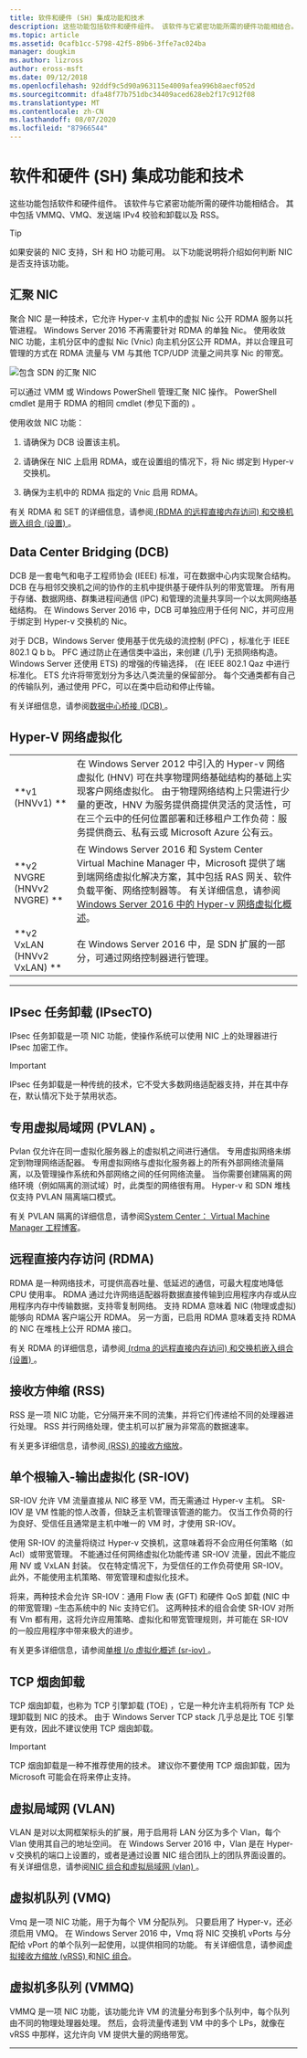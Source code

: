 ```yaml
---
title: 软件和硬件 (SH) 集成功能和技术
description: 这些功能包括软件和硬件组件。 该软件与它紧密功能所需的硬件功能相结合。 其中包括 VMMQ、VMQ、发送端 IPv4 校验和卸载以及 RSS。
ms.topic: article
ms.assetid: 0cafb1cc-5798-42f5-89b6-3ffe7ac024ba
manager: dougkim
ms.author: lizross
author: eross-msft
ms.date: 09/12/2018
ms.openlocfilehash: 92ddf9c5d90a963115e4009afea996b8aecf052d
ms.sourcegitcommit: dfa48f77b751dbc34409aced628eb2f17c912f08
ms.translationtype: MT
ms.contentlocale: zh-CN
ms.lasthandoff: 08/07/2020
ms.locfileid: "87966544"
---
```

# <a name="software-and-hardware-sh-integrated-features-and-technologies"></a>软件和硬件 (SH) 集成功能和技术

这些功能包括软件和硬件组件。 该软件与它紧密功能所需的硬件功能相结合。 其中包括 VMMQ、VMQ、发送端 IPv4 校验和卸载以及 RSS。

>[!TIP]
>如果安装的 NIC 支持，SH 和 HO 功能可用。 以下功能说明将介绍如何判断 NIC 是否支持该功能。

## <a name="converged-nic"></a>汇聚 NIC

聚合 NIC 是一种技术，它允许 Hyper-v 主机中的虚拟 Nic 公开 RDMA 服务以托管进程。 Windows Server 2016 不再需要针对 RDMA 的单独 Nic。 使用收敛 NIC 功能，主机分区中的虚拟 Nic (Vnic) 向主机分区公开 RDMA，并以合理且可管理的方式在 RDMA 流量与 VM 与其他 TCP/UDP 流量之间共享 Nic 的带宽。

![包含 SDN 的汇聚 NIC](../../media/Converged-NIC/conv-nic-sdn.png)

可以通过 VMM 或 Windows PowerShell 管理汇聚 NIC 操作。 PowerShell cmdlet 是用于 RDMA 的相同 cmdlet (参见下面的) 。

使用收敛 NIC 功能：

1.  请确保为 DCB 设置该主机。

2.  请确保在 NIC 上启用 RDMA，或在设置组的情况下，将 Nic 绑定到 Hyper-v 交换机。

3.  确保为主机中的 RDMA 指定的 Vnic 启用 RDMA。

有关 RDMA 和 SET 的详细信息，请参阅[ (RDMA 的远程直接内存访问) 和交换机嵌入组合 (设置) ](https://docs.microsoft.com/windows-server/virtualization/hyper-v-virtual-switch/rdma-and-switch-embedded-teaming)。

## <a name="data-center-bridging-dcb"></a>Data Center Bridging (DCB)

DCB 是一套电气和电子工程师协会 (IEEE) 标准，可在数据中心内实现聚合结构。 DCB 在与相邻交换机之间的协作的主机中提供基于硬件队列的带宽管理。 所有用于存储、数据网络、群集进程间通信 (IPC) 和管理的流量共享同一个以太网网络基础结构。 在 Windows Server 2016 中，DCB 可单独应用于任何 NIC，并可应用于绑定到 Hyper-v 交换机的 Nic。

对于 DCB，Windows Server 使用基于优先级的流控制 (PFC) ，标准化于 IEEE 802.1 Q b b。 PFC 通过防止在通信类中溢出，来创建 (几乎) 无损网络构造。 Windows Server 还使用 ETS) 的增强的传输选择， (在 IEEE 802.1 Qaz 中进行标准化。 ETS 允许将带宽划分为多达八类流量的保留部分。 每个交通类都有自己的传输队列，通过使用 PFC，可以在类中启动和停止传输。

有关详细信息，请参阅[数据中心桥接 (DCB) ](https://docs.microsoft.com/windows-server/networking/technologies/dcb/dcb-top)。

## <a name="hyper-v-network-virtualization"></a>Hyper-V 网络虚拟化

|                            |                                                                                                                                                                                                                                                                                                                                                                                                                                                                                      |
|----------------------------|--------------------------------------------------------------------------------------------------------------------------------------------------------------------------------------------------------------------------------------------------------------------------------------------------------------------------------------------------------------------------------------------------------------------------------------------------------------------------------------|
|       **v1 (HNVv1) **       |                     在 Windows Server 2012 中引入的 Hyper-v 网络虚拟化 (HNV) 可在共享物理网络基础结构的基础上实现客户网络虚拟化。 由于物理网络结构上只需进行少量的更改，HNV 为服务提供商提供灵活的灵活性，可在三个云中的任何位置部署和迁移租户工作负荷：服务提供商云、私有云或 Microsoft Azure 公有云。                     |
| **v2 NVGRE (HNVv2 NVGRE) ** | 在 Windows Server 2016 和 System Center Virtual Machine Manager 中，Microsoft 提供了端到端网络虚拟化解决方案，其中包括 RAS 网关、软件负载平衡、网络控制器等。 有关详细信息，请参阅[Windows Server 2016 中的 Hyper-v 网络虚拟化概述](https://technet.microsoft.com/windows-server-docs/networking/sdn/technologies/hyper-v-network-virtualization/hyperv-network-virtualization-overview-windows-server)。 |
| **v2 VxLAN (HNVv2 VxLAN) ** |                                                                                                                                                                                        在 Windows Server 2016 中，是 SDN 扩展的一部分，可通过网络控制器进行管理。                                                                                                                                                                                        |

---

## <a name="ipsec-task-offload-ipsecto"></a>IPsec 任务卸载 (IPsecTO) 

IPsec 任务卸载是一项 NIC 功能，使操作系统可以使用 NIC 上的处理器进行 IPsec 加密工作。

>[!IMPORTANT]
>IPsec 任务卸载是一种传统的技术，它不受大多数网络适配器支持，并在其中存在，默认情况下处于禁用状态。

## <a name="private-virtual-local-area-network-pvlan"></a>专用虚拟局域网 (PVLAN) 。

Pvlan 仅允许在同一虚拟化服务器上的虚拟机之间进行通信。 专用虚拟网络未绑定到物理网络适配器。 专用虚拟网络与虚拟化服务器上的所有外部网络流量隔离，以及管理操作系统和外部网络之间的任何网络流量。 当你需要创建隔离的网络环境（例如隔离的测试域）时，此类型的网络很有用。 Hyper-v 和 SDN 堆栈仅支持 PVLAN 隔离端口模式。

有关 PVLAN 隔离的详细信息，请参阅[System Center： Virtual Machine Manager 工程博客](https://blogs.technet.microsoft.com/scvmm/2013/06/04/logical-networks-part-iv-pvlan-isolation/)。

## <a name="remote-direct-memory-access-rdma"></a>远程直接内存访问 (RDMA)

RDMA 是一种网络技术，可提供高吞吐量、低延迟的通信，可最大程度地降低 CPU 使用率。 RDMA 通过允许网络适配器将数据直接传输到应用程序内存或从应用程序内存中传输数据，支持零复制网络。 支持 RDMA 意味着 NIC (物理或虚拟) 能够向 RDMA 客户端公开 RDMA。 另一方面，已启用 RDMA 意味着支持 RDMA 的 NIC 在堆栈上公开 RDMA 接口。

有关 RDMA 的详细信息，请参阅[ (rdma 的远程直接内存访问) 和交换机嵌入组合 (设置) ](https://docs.microsoft.com/windows-server/virtualization/hyper-v-virtual-switch/rdma-and-switch-embedded-teaming)。

## <a name="receive-side-scaling-rss"></a>接收方伸缩 (RSS)

RSS 是一项 NIC 功能，它分隔开来不同的流集，并将它们传递给不同的处理器进行处理。 RSS 并行网络处理，使主机可以扩展为非常高的数据速率。

有关更多详细信息，请参阅[ (RSS) 的接收方缩放](https://docs.microsoft.com/windows-hardware/drivers/network/introduction-to-receive-side-scaling)。

## <a name="single-root-input-output-virtualization-sr-iov"></a>单个根输入-输出虚拟化 (SR-IOV) 

SR-IOV 允许 VM 流量直接从 NIC 移至 VM，而无需通过 Hyper-v 主机。 SR-IOV 是 VM 性能的惊人改善，但缺乏主机管理该管道的能力。 仅当工作负荷的行为良好、受信任且通常是主机中唯一的 VM 时，才使用 SR-IOV。

使用 SR-IOV 的流量将绕过 Hyper-v 交换机，这意味着将不会应用任何策略（如 Acl）或带宽管理。 不能通过任何网络虚拟化功能传递 SR-IOV 流量，因此不能应用 NV 或 VxLAN 封装。 仅在特定情况下，为受信任的工作负荷使用 SR-IOV。 此外，不能使用主机策略、带宽管理和虚拟化技术。

将来，两种技术会允许 SR-IOV：通用 Flow 表 (GFT) 和硬件 QoS 卸载 (NIC 中的带宽管理) –生态系统中的 Nic 支持它们。 这两种技术的组合会使 SR-IOV 对所有 Vm 都有用，这将允许应用策略、虚拟化和带宽管理规则，并可能在 SR-IOV 的一般应用程序中带来极大的进步。

有关更多详细信息，请参阅[单根 I/o 虚拟化概述 (sr-iov) ](https://docs.microsoft.com/windows-hardware/drivers/network/overview-of-single-root-i-o-virtualization--sr-iov-)。

## <a name="tcp-chimney-offload"></a>TCP 烟囱卸载

TCP 烟囱卸载，也称为 TCP 引擎卸载 (TOE) ，它是一种允许主机将所有 TCP 处理卸载到 NIC 的技术。 由于 Windows Server TCP stack 几乎总是比 TOE 引擎更有效，因此不建议使用 TCP 烟囱卸载。

>[!IMPORTANT]
>TCP 烟囱卸载是一种不推荐使用的技术。 建议你不要使用 TCP 烟囱卸载，因为 Microsoft 可能会在将来停止支持。

## <a name="virtual-local-area-network-vlan"></a>虚拟局域网 (VLAN) 

VLAN 是对以太网框架标头的扩展，用于启用将 LAN 分区为多个 Vlan，每个 Vlan 使用其自己的地址空间。 在 Windows Server 2016 中，Vlan 是在 Hyper-v 交换机的端口上设置的，或者是通过设置 NIC 组合团队上的团队界面设置的。 有关详细信息，请参阅[NIC 组合和虚拟局域网 (vlan) ](https://docs.microsoft.com/windows-server/networking/technologies/nic-teaming/nict-and-vlans)。

## <a name="virtual-machine-queue-vmq"></a>虚拟机队列 (VMQ)

Vmq 是一项 NIC 功能，用于为每个 VM 分配队列。 只要启用了 Hyper-v，还必须启用 VMQ。 在 Windows Server 2016 中，Vmq 将 NIC 交换机 vPorts 与分配给 vPort 的单个队列一起使用，以提供相同的功能。 有关详细信息，请参阅[虚拟接收方缩放 (vRSS) ](https://docs.microsoft.com/windows-server/networking/technologies/vrss/vrss-top)和[NIC 组合](https://docs.microsoft.com/windows-server/networking/technologies/nic-teaming/nic-teaming)。

## <a name="virtual-machine-multi-queue-vmmq"></a>虚拟机多队列 (VMMQ) 

VMMQ 是一项 NIC 功能，该功能允许 VM 的流量分布到多个队列中，每个队列由不同的物理处理器处理。 然后，会将流量传递到 VM 中的多个 LPs，就像在 vRSS 中那样，这允许向 VM 提供大量的网络带宽。

---